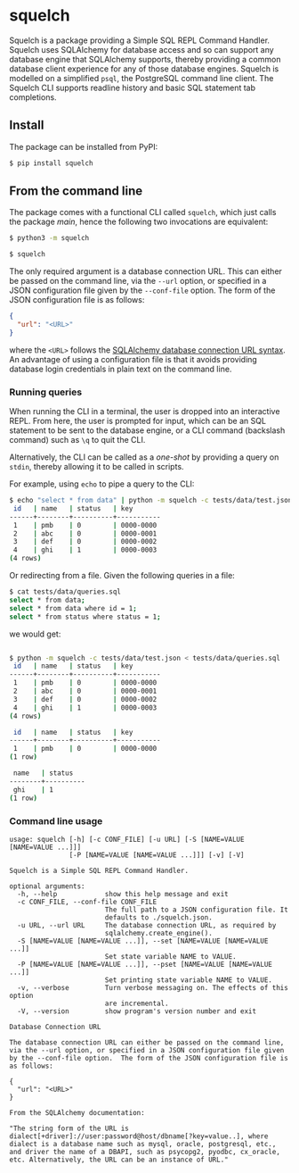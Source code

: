 # squelch

Squelch is a package providing a Simple SQL REPL Command Handler.  Squelch uses SQLAlchemy for database access and so can support any database engine that SQLAlchemy supports, thereby providing a common database client experience for any of those database engines.  Squelch is modelled on a simplified `psql`, the PostgreSQL command line client.  The Squelch CLI supports readline history and basic SQL statement tab completions.

## Install

The package can be installed from PyPI:

```bash
$ pip install squelch
```

## From the command line

The package comes with a functional CLI called `squelch`, which just calls the package *main*, hence the following two invocations are equivalent:

```bash
$ python3 -m squelch
```

```bash
$ squelch
```

The only required argument is a database connection URL.  This can either be passed on the command line, via the `--url` option, or specified in a JSON configuration file given by the `--conf-file` option.  The form of the JSON configuration file is as follows:

```json
{
  "url": "<URL>"
}
```

where the `<URL>` follows the [SQLAlchemy database connection URL syntax](https://docs.sqlalchemy.org/en/20/core/engines.html#database-urls).  An advantage of using a configuration file is that it avoids providing database login credentials in plain text on the command line.

### Running queries

When running the CLI in a terminal, the user is dropped into an interactive REPL.  From here, the user is prompted for input, which can be an SQL statement to be sent to the database engine, or a CLI command (backslash command) such as `\q` to quit the CLI.

Alternatively, the CLI can be called as a *one-shot* by providing a query on `stdin`, thereby allowing it to be called in scripts.

For example, using `echo` to pipe a query to the CLI:

```bash
$ echo "select * from data" | python -m squelch -c tests/data/test.json
 id   | name   | status   | key
------+--------+----------+-----------
 1    | pmb    | 0        | 0000-0000
 2    | abc    | 0        | 0000-0001
 3    | def    | 0        | 0000-0002
 4    | ghi    | 1        | 0000-0003
(4 rows)

```

Or redirecting from a file.  Given the following queries in a file:

```bash
$ cat tests/data/queries.sql
select * from data;
select * from data where id = 1;
select * from status where status = 1;
```

we would get:

```bash

$ python -m squelch -c tests/data/test.json < tests/data/queries.sql
 id   | name   | status   | key
------+--------+----------+-----------
 1    | pmb    | 0        | 0000-0000
 2    | abc    | 0        | 0000-0001
 3    | def    | 0        | 0000-0002
 4    | ghi    | 1        | 0000-0003
(4 rows)

 id   | name   | status   | key
------+--------+----------+-----------
 1    | pmb    | 0        | 0000-0000
(1 row)

 name   | status
--------+----------
 ghi    | 1
(1 row)

```

### Command line usage

```
usage: squelch [-h] [-c CONF_FILE] [-u URL] [-S [NAME=VALUE [NAME=VALUE ...]]]
               [-P [NAME=VALUE [NAME=VALUE ...]]] [-v] [-V]

Squelch is a Simple SQL REPL Command Handler.

optional arguments:
  -h, --help            show this help message and exit
  -c CONF_FILE, --conf-file CONF_FILE
                        The full path to a JSON configuration file. It
                        defaults to ./squelch.json.
  -u URL, --url URL     The database connection URL, as required by
                        sqlalchemy.create_engine().
  -S [NAME=VALUE [NAME=VALUE ...]], --set [NAME=VALUE [NAME=VALUE ...]]
                        Set state variable NAME to VALUE.
  -P [NAME=VALUE [NAME=VALUE ...]], --pset [NAME=VALUE [NAME=VALUE ...]]
                        Set printing state variable NAME to VALUE.
  -v, --verbose         Turn verbose messaging on. The effects of this option
                        are incremental.
  -V, --version         show program's version number and exit

Database Connection URL

The database connection URL can either be passed on the command line, via the --url option, or specified in a JSON configuration file given by the --conf-file option.  The form of the JSON configuration file is as follows:

{
  "url": "<URL>"
}

From the SQLAlchemy documentation:

"The string form of the URL is dialect[+driver]://user:password@host/dbname[?key=value..], where dialect is a database name such as mysql, oracle, postgresql, etc., and driver the name of a DBAPI, such as psycopg2, pyodbc, cx_oracle, etc. Alternatively, the URL can be an instance of URL."
```

